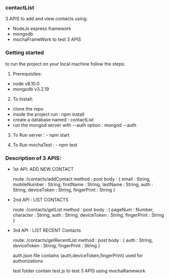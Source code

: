 ### contactList
 3 APIS to add and view contacts using:
   - NodeJs express framework
   - mongodb
   - mochaFrameWork to test 3 APIS

### Getting started
to run the project on your local machine follow the steps:
  1. Prerequisites:  
   - node v8.10.0
   - mongodb v3.2.19

  2. To Install:
   - clone the repo
   - inside the project run : npm install
   - create a database named : contactList
   - run the mongod server with --auth option : mongod --auth


  3. To Run server :
    - npm start

  4. To Run mochaTest :
    - npm test

### Description of 3 APIS:
- 1st API: ADD NEW CONTACT

    route :/contacts/addContact
    method : post
    body : { email : String,
             mobileNumber : String,
             firstName : String,
             lastName : String,
             auth : String,
             deviceToken : String,
             fingerPrint : String }

- 2nd API : LIST CONTACTS

    route :/contacts/getList
    method : post
    body : { pageNum : Number,
             character : String,
             auth : String,
             deviceToken : String,
             fingerPrint : String }

- 3rd API : LIST RECENT Contacts

    route: /contacts/getRecentList
    method : post
    body : { auth : String,
             deviceToken : String,
             fingerPrint : String }

  auth.json file contains (auth,deviceToken,fingerPrint) used for authorizations           

  test folder contain test.js to test 3 APIS using mochaRamework
